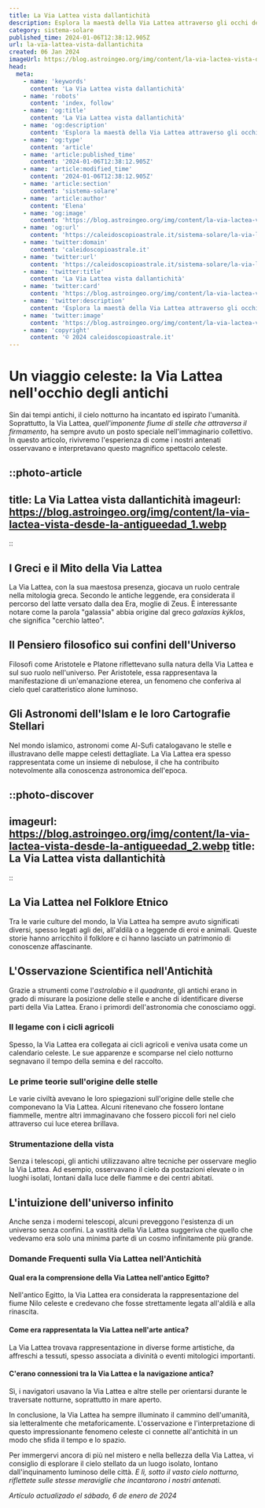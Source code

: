 ```yaml
---
title: La Via Lattea vista dallantichità
description: Esplora la maestà della Via Lattea attraverso gli occhi degli antichi. Scopri storie e miti stellari, meraviglie notturne dellItalia antica.
category: sistema-solare
published_time: 2024-01-06T12:38:12.905Z
url: la-via-lattea-vista-dallantichita
created: 06 Jan 2024
imageUrl: https://blog.astroingeo.org/img/content/la-via-lactea-vista-desde-la-antigueedad_1.webp
head:
  meta:
    - name: 'keywords'
      content: 'La Via Lattea vista dallantichità'
    - name: 'robots'
      content: 'index, follow'
    - name: 'og:title'
      content: 'La Via Lattea vista dallantichità'
    - name: 'og:description'
      content: 'Esplora la maestà della Via Lattea attraverso gli occhi degli antichi. Scopri storie e miti stellari, meraviglie notturne dellItalia antica.'
    - name: 'og:type'
      content: 'article'
    - name: 'article:published_time'
      content: '2024-01-06T12:38:12.905Z'
    - name: 'article:modified_time'
      content: '2024-01-06T12:38:12.905Z'
    - name: 'article:section'
      content: 'sistema-solare'
    - name: 'article:author'
      content: 'Elena'
    - name: 'og:image'
      content: 'https://blog.astroingeo.org/img/content/la-via-lactea-vista-desde-la-antigueedad_1.webp'
    - name: 'og:url'
      content: 'https://caleidoscopioastrale.it/sistema-solare/la-via-lattea-vista-dallantichita'
    - name: 'twitter:domain'
      content: 'caleidoscopioastrale.it'
    - name: 'twitter:url'
      content: 'https://caleidoscopioastrale.it/sistema-solare/la-via-lattea-vista-dallantichita'
    - name: 'twitter:title'
      content: 'La Via Lattea vista dallantichità'
    - name: 'twitter:card'
      content: 'https://blog.astroingeo.org/img/content/la-via-lactea-vista-desde-la-antigueedad_1.webp'
    - name: 'twitter:description'
      content: 'Esplora la maestà della Via Lattea attraverso gli occhi degli antichi. Scopri storie e miti stellari, meraviglie notturne dellItalia antica.'
    - name: 'twitter:image'
      content: 'https://blog.astroingeo.org/img/content/la-via-lactea-vista-desde-la-antigueedad_1.webp'
    - name: 'copyright'
      content: '© 2024 caleidoscopioastrale.it'
---
```

# Un viaggio celeste: la Via Lattea nell'occhio degli antichi

Sin dai tempi antichi, il cielo notturno ha incantato ed ispirato l'umanità. Soprattutto, la Via Lattea, *quell'imponente fiume di stelle che attraversa il firmamento*, ha sempre avuto un posto speciale nell'immaginario collettivo. In questo articolo, rivivremo l'esperienza di come i nostri antenati osservavano e interpretavano questo magnifico spettacolo celeste.

::photo-article
---
title: La Via Lattea vista dallantichità
imageurl: https://blog.astroingeo.org/img/content/la-via-lactea-vista-desde-la-antigueedad_1.webp
---
::

## I Greci e il Mito della Via Lattea

La Via Lattea, con la sua maestosa presenza, giocava un ruolo centrale nella mitologia greca. Secondo le antiche leggende, era considerata il percorso del latte versato dalla dea Era, moglie di Zeus. È interessante notare come la parola "galassia" abbia origine dal greco *galaxías kýklos*, che significa "cerchio latteo".

## Il Pensiero filosofico sui confini dell'Universo

Filosofi come Aristotele e Platone riflettevano sulla natura della Via Lattea e sul suo ruolo nell'universo. Per Aristotele, essa rappresentava la manifestazione di un'emanazione eterea, un fenomeno che conferiva al cielo quel caratteristico alone luminoso.

## Gli Astronomi dell'Islam e le loro Cartografie Stellari

Nel mondo islamico, astronomi come Al-Sufi catalogavano le stelle e illustravano delle mappe celesti dettagliate. La Via Lattea era spesso rappresentata come un insieme di nebulose, il che ha contribuito notevolmente alla conoscenza astronomica dell'epoca.

::photo-discover
---
imageurl: https://blog.astroingeo.org/img/content/la-via-lactea-vista-desde-la-antigueedad_2.webp
title: La Via Lattea vista dallantichità
---
::

## La Via Lattea nel Folklore Etnico

Tra le varie culture del mondo, la Via Lattea ha sempre avuto significati diversi, spesso legati agli dei, all'aldilà o a leggende di eroi e animali. Queste storie hanno arricchito il folklore e ci hanno lasciato un patrimonio di conoscenze affascinante.

## L'Osservazione Scientifica nell'Antichità

Grazie a strumenti come l'*astrolabio* e il *quadrante*, gli antichi erano in grado di misurare la posizione delle stelle e anche di identificare diverse parti della Via Lattea. Erano i primordi dell'astronomia che conosciamo oggi.

### Il legame con i cicli agricoli

Spesso, la Via Lattea era collegata ai cicli agricoli e veniva usata come un calendario celeste. Le sue apparenze e scomparse nel cielo notturno segnavano il tempo della semina e del raccolto.

### Le prime teorie sull'origine delle stelle

Le varie civiltà avevano le loro spiegazioni sull'origine delle stelle che componevano la Via Lattea. Alcuni ritenevano che fossero lontane fiammelle, mentre altri immaginavano che fossero piccoli fori nel cielo attraverso cui luce eterea brillava.

### Strumentazione della vista

Senza i telescopi, gli antichi utilizzavano altre tecniche per osservare meglio la Via Lattea. Ad esempio, osservavano il cielo da postazioni elevate o in luoghi isolati, lontani dalla luce delle fiamme e dei centri abitati.

## L'intuizione dell'universo infinito

Anche senza i moderni telescopi, alcuni preveggono l'esistenza di un universo senza confini. La vastità della Via Lattea suggeriva che quello che vedevamo era solo una minima parte di un cosmo infinitamente più grande.

### Domande Frequenti sulla Via Lattea nell'Antichità

#### Qual era la comprensione della Via Lattea nell'antico Egitto?

Nell'antico Egitto, la Via Lattea era considerata la rappresentazione del fiume Nilo celeste e credevano che fosse strettamente legata all'aldilà e alla rinascita.

#### Come era rappresentata la Via Lattea nell'arte antica?

La Via Lattea trovava rappresentazione in diverse forme artistiche, da affreschi a tessuti, spesso associata a divinità o eventi mitologici importanti.

#### C'erano connessioni tra la Via Lattea e la navigazione antica?

Sì, i navigatori usavano la Via Lattea e altre stelle per orientarsi durante le traversate notturne, soprattutto in mare aperto.

In conclusione, la Via Lattea ha sempre illuminato il cammino dell'umanità, sia letteralmente che metaforicamente. L'osservazione e l'interpretazione di questo impressionante fenomeno celeste ci connette all'antichità in un modo che sfida il tempo e lo spazio.

Per immergervi ancora di più nel mistero e nella bellezza della Via Lattea, vi consiglio di esplorare il cielo stellato da un luogo isolato, lontano dall'inquinamento luminoso delle città. *E lì, sotto il vasto cielo notturno, riflettete sulle stesse meraviglie che incantarono i nostri antenati.*

_Artículo actualizado el sábado, 6 de enero de 2024_